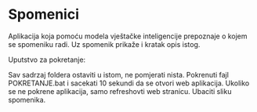 # Spomenici
Aplikacija koja pomoću modela vještačke inteligencije prepoznaje o kojem se spomeniku radi. Uz spomenik prikaže i kratak opis istog.


Uputstvo za pokretanje:

Sav sadrzaj foldera ostaviti u istom, ne pomjerati nista. Pokrenuti fajl POKRETANJE.bat i sacekati 10 sekundi da se otvori web aplikacija. Ukoliko se ne pokrene aplikacija, samo refreshovti web stranicu.
Ubaciti sliku spomenika.
